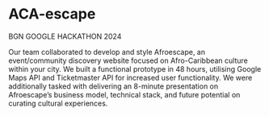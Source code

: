 # ACA-escape

BGN GOOGLE HACKATHON 2024

Our team collaborated to develop and style Afroescape, an event/community discovery website focused on Afro-Caribbean culture within your city.
We built a functional prototype in 48 hours, utilising Google Maps API and Ticketmaster API for increased user functionality.
We were additionally tasked with delivering an 8-minute presentation on Afroescape’s business model, technical stack, and future potential on curating cultural experiences.
